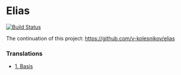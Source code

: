 # Elias

[![Build Status](https://travis-ci.org/ruby1337/elias.svg?branch=master)](https://travis-ci.org/ruby1337/elias)

The continuation of this project: https://github.com/v-kolesnikov/elias

### Translations
 - [1. Basis](https://www.youtube.com/watch?v=s7fTJ5oBp9I&feature=youtu.be)
